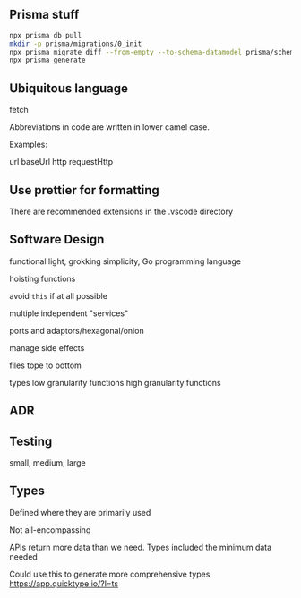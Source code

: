 ## Prisma stuff

```sh
npx prisma db pull
mkdir -p prisma/migrations/0_init
npx prisma migrate diff --from-empty --to-schema-datamodel prisma/schema.prisma --script > prisma/migrations/0_init/migration.sql
npx prisma generate
```

## Ubiquitous language

fetch

Abbreviations in code are written in lower camel case.

Examples:

url
baseUrl
http
requestHttp

## Use prettier for formatting

There are recommended extensions in the .vscode directory

## Software Design

functional light, grokking simplicity, Go programming language

hoisting functions

avoid `this` if at all possible

multiple independent "services"

ports and adaptors/hexagonal/onion

manage side effects

files tope to bottom

types
low granularity functions
high granularity functions

## ADR

## Testing

small, medium, large

## Types

Defined where they are primarily used

Not all-encompassing

APIs return more data than we need. Types included the minimum data needed

Could use this to generate more comprehensive types
https://app.quicktype.io/?l=ts
